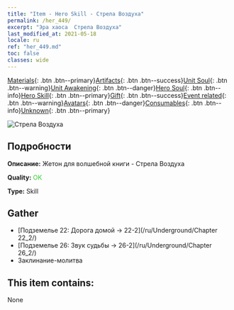 ```yaml
---
title: "Item - Hero Skill - Стрела Воздуха"
permalink: /her_449/
excerpt: "Эра хаоса  Стрела Воздуха"
last_modified_at: 2021-05-18
locale: ru
ref: "her_449.md"
toc: false
classes: wide
---
```

 [Materials](/ItemsRU/){: .btn .btn--primary}[Artifacts](/ItemsRU/Artifacts/){: .btn .btn--success}[Unit Soul](/ItemsRU/UnitSoul/){: .btn .btn--warning}[Unit Awakening](/ItemsRU/UnitAwakening/){: .btn .btn--danger}[Hero Soul](/ItemsRU/HeroSoul/){: .btn .btn--info}[Hero Skill](/ItemsRU/HeroSkill/){: .btn .btn--primary}[Gift](/ItemsRU/Gift/){: .btn .btn--success}[Event related](/ItemsRU/Events/){: .btn .btn--warning}[Avatars](/ItemsRU/Avatars/){: .btn .btn--danger}[Consumables](/ItemsRU/Consumables/){: .btn .btn--info}[Unknown](/ItemsRU/Unknown/){: .btn .btn--primary}

 ![Стрела Воздуха](/images/t/ps_daqishenjian.png)

## Подробности
 **Описание:** Жетон для волшебной книги - Стрела Воздуха

 **Quality:** <span style="color: #32CD32">OK</span>

 **Type:** Skill

## Gather

*    [Подземелье 22: Дорога домой -> 22-2](/ru/Underground/Chapter 22_2/) 
*    [Подземелье 26: Звук судьбы -> 26-2](/ru/Underground/Chapter 26_2/) 
*    Заклинание-молитва 

## This item contains:

  None

